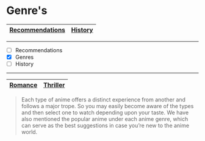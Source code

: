 # Genre's
| [Recommendations](RecsMain.md) | [History](HistoryMain.md)|
| ----------- | ----------- 
---
- [ ] Recommendations
- [x] Genres
- [ ] History
---
| [Romance](DominiqueRom.md) | [Thriller](KaylaThriller.md) | 
| ----------- | ----------- 

> Each type of anime offers a distinct experience from another and follows a major trope. So you may easily become aware of the types and then select one to watch depending upon your taste. We have also mentioned the popular anime under each anime genre, which can serve as the best suggestions in case you’re new to the anime world.

